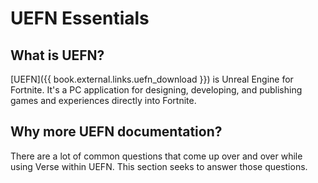 # UEFN Essentials

## What is UEFN?

[UEFN]({{ book.external.links.uefn_download }}) is Unreal Engine for Fortnite. It's a PC application for designing, developing, and publishing games and experiences directly into Fortnite.

## Why more UEFN documentation?


There are a lot of common questions that come up over and over while using Verse within UEFN. This section seeks to answer those questions.